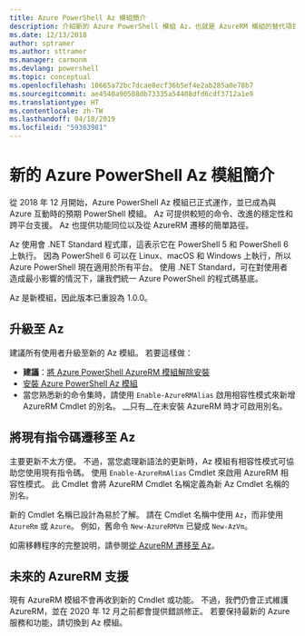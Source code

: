 ```yaml
---
title: Azure PowerShell Az 模組簡介
description: 介紹新的 Azure PowerShell 模組 Az，也就是 AzureRM 模組的替代項目。
ms.date: 12/13/2018
author: sptramer
ms.author: sttramer
ms.manager: carmonm
ms.devlang: powershell
ms.topic: conceptual
ms.openlocfilehash: 10665a72bc7dcae8ecf36b5ef4e2ab285a0e78b7
ms.sourcegitcommit: ae4540a90508db73335a54408dfd6cdf3712a1e9
ms.translationtype: HT
ms.contentlocale: zh-TW
ms.lasthandoff: 04/18/2019
ms.locfileid: "59363981"
---
```

# <a name="introducing-the-new-azure-powershell-az-module"></a>新的 Azure PowerShell Az 模組簡介

從 2018 年 12 月開始，Azure PowerShell Az 模組已正式運作，並已成為與 Azure 互動時的預期 PowerShell 模組。 Az 可提供較短的命令、改進的穩定性和跨平台支援。 Az 也提供功能同位以及從 AzureRM 遷移的簡單路徑。

Az 使用會 .NET Standard 程式庫，這表示它在 PowerShell 5 和 PowerShell 6 上執行。
因為 PowerShell 6 可以在 Linux、macOS 和 Windows 上執行，所以 Azure PowerShell 現在適用於所有平台。
使用 .NET Standard，可在對使用者造成最小影響的情況下，讓我們統一 Azure PowerShell 的程式碼基底。

Az 是新模組，因此版本已重設為 1.0.0。

## <a name="upgrade-to-az"></a>升級至 Az

建議所有使用者升級至新的 Az 模組。 若要這樣做：

* __建議__：[將 Azure PowerShell AzureRM 模組解除安裝](/powershell/azure/uninstall-az-ps#uninstall-the-azurerm-module)
* [安裝 Azure PowerShell Az 模組](/powershell/azure/install-az-ps)
* 當您熟悉新的命令集時，請使用 `Enable-AzureRMAlias` 啟用相容性模式來新增 AzureRM Cmdlet 的別名。 __只有__在未安裝 AzureRM 時才可啟用別名。

## <a name="migrate-existing-scripts-to-az"></a>將現有指令碼遷移至 Az

主要更新不太方便。 不過，當您處理新語法的更新時，Az 模組有相容性模式可協助您使用現有指令碼。 使用 `Enable-AzureRmAlias` Cmdlet 來啟用 AzureRM 相容性模式。 此 Cmdlet 會將 AzureRM Cmdlet 名稱定義為新 Az Cmdlet 名稱的別名。

新的 Cmdlet 名稱已設計為易於了解。 請在 Cmdlet 名稱中使用 `Az`，而非使用 `AzureRm` 或 `Azure`。 例如，舊命令 `New-AzureRMVm` 已變成 `New-AzVm`。

如需移轉程序的完整說明，請參閱[從 AzureRM 遷移至 Az](migrate-from-azurerm-to-az.md)。

## <a name="the-future-of-support-for-azurerm"></a>未來的 AzureRM 支援

現有 AzureRM 模組不會再收到新的 Cmdlet 或功能。 不過，我們仍會正式維護 AzureRM，並在 2020 年 12 月之前都會提供錯誤修正。 若要保持最新的 Azure 服務和功能，請切換到 Az 模組。
